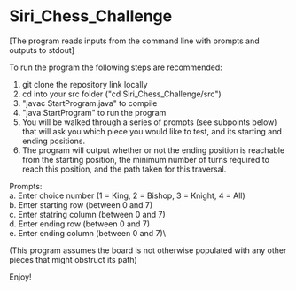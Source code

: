 # Siri_Chess_Challenge

[The program reads inputs from the command line with prompts and outputs to stdout]

To run the program the following steps are recommended:
1. git clone the repository link locally
2. cd into your src folder ("cd Siri_Chess_Challenge/src")
3. "javac StartProgram.java" to compile
4. "java StartProgram" to run the program
5. You will be walked through a series of prompts (see subpoints below) that will ask you which piece you would like to test, and its starting and ending positions.
6. The program will output whether or not the ending position is reachable from the starting position, the minimum number of turns required to reach this position, and the path taken for this traversal.


Prompts:\
a. Enter choice number (1 = King, 2 = Bishop, 3 = Knight, 4 = All)\
b. Enter starting row (between 0 and 7)\
c. Enter statring column (between 0 and 7)\
d. Enter ending row (between 0 and 7)\
e. Enter ending column (between 0 and 7)\

(This program assumes the board is not otherwise populated with any other pieces that might obstruct its path)

Enjoy!
